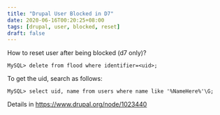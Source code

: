```yaml
---
title: "Drupal User Blocked in D7"
date: 2020-06-16T00:20:25+08:00
tags: [drupal, user, blocked, reset]
draft: false
---
```


How to reset user after being blocked (d7 only)?

```
MySQL> delete from flood where identifier=<uid>;
```

To get the uid, search as follows:
```
MySQL> select uid, name from users where name like '%NameHere%'\G;
```

Details in https://www.drupal.org/node/1023440
